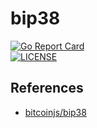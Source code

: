 # bip38

[![Go Report Card](https://goreportcard.com/badge/github.com/sammy00/bip38)](https://goreportcard.com/report/github.com/sammy00/bip38)  
[![LICENSE](https://img.shields.io/badge/license-ISC-blue.svg)](LICENSE)  

## References  
+ [bitcoinjs/bip38](https://github.com/bitcoinjs/bip38)  